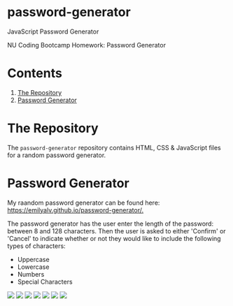 # password-generator
JavaScript Password Generator 

NU Coding Bootcamp Homework: Password Generator
<h1>Contents</h1>
<ol>
<li><a href="#repository">The Repository</a></li>
<li><a href="#password-generator">Password Generator</a></li>
</ol>

<h1 id="repository">The Repository</h1>
The <code>password-generator</code> repository contains HTML, CSS & JavaScript files for a random password generator.
<h1 id="portfolio-page">Password Generator</h1>
My raandom password generator can be found here: <a href="https://emilyalv.github.io/password-generator/.">https://emilyalv.github.io/password-generator/.</a>

The password generator has the user enter the length of the password: between 8 and 128 characters. Then the user is asked to either 'Confirm' or 'Cancel' to indicate whether or not they would like to include the following types of characters:
<ul>
<li>Uppercase</li>
<li>Lowercase</li>
<li>Numbers</li>
<li>Special Characters</li>
</ul>

<img src="./assets/images/passwordgenerator.png">
<img src="./assets/images/lengthprompt.png">
<img src="./assets/images/upperprompt.png">
<img src="./assets/images/lowerprompt.png">
<img src="./assets/images/numbersprompt.png">
<img src="./assets/images/charactersprompt.png">
<img src="./assets/images/password.png">

